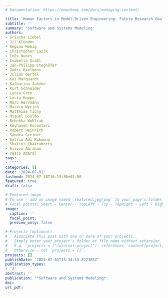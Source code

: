 ```yaml
---
# Documentation: https://wowchemy.com/docs/managing-content/

title: 'Human Factors in Model-Driven Engineering: Future Research Goals and Initiatives for MDE'
subtitle: ''
summary: 'Software and Systems Modeling'
authors:
- Grischa Liebel
- Jil Klünder
- Regina Hebig
- Christopher Lazik
- Inês Nunes
- Isabella Graßl
- Jan-Philipp Steghöfer
- Joeri Exelmans
- Julian Oertel
- Kai Marquardt
- Katharina Juhnke
- Kurt Schneider
- Lucas Gren
- Lucia Happe
- Marc Herrmann
- Marvin Wyrich
- Matthias Tichy
- Miguel Goulão
- Rebekka Wohlrab
- Reyhaneh Kalantari
- Robert Heinrich
- Sandra Greiner
- Satrio Adi Rukmono
- Shalini Chakraborty
- Silvia Abrahão
- Vasco Amaral
tags:
- '""'
categories: []
date: '2024-07-01'
lastmod: 2024-07-18T16:19:56+01:00
featured: true
draft: false

# Featured image
# To use - add an image named `featured.jpg/png` to your page's folder.
# Focal points: Smart - Center - TopLeft - Top - TopRight - Left - Right - BottomLeft - Bottom - BottomRight.
image:
  caption: ''
  focal_point: ''
  preview_only: false

# Projects (optional).
#   Associate this post with one or more of your projects.
#   Simply enter your project's folder or file name without extension.
#   E.g. `projects = ["internal-project"]` references `content/project/deep-learning/index.md`.
#   Otherwise - set `projects = []`.
projects: []
publishDate: '2024-07-01T15:34:53.822385Z'
publication_types:
- '2'
abstract: ''
publication: '*Software and Systems Modeling*'
doi:
url_pdf:
---
```

